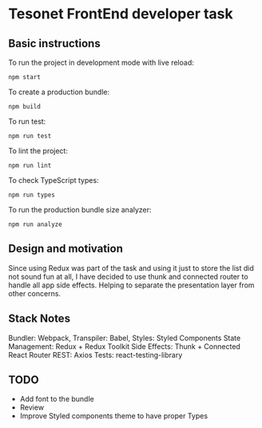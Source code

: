 # Tesonet FrontEnd developer task

## Basic instructions

To run the project in development mode with live reload:

`npm start`

To create a production bundle:

`npm build`

To run test:

`npm run test`

To lint the project:

`npm run lint`

To check TypeScript types:

`npm run types`

To run the production bundle size analyzer:

`npm run analyze`

## Design and motivation

Since using Redux was part of the task and using it just to store the list did
not sound fun at all, I have decided to use thunk and connected router to handle
all app side effects. Helping to separate the presentation layer from other concerns.


## Stack Notes

Bundler: Webpack,
Transpiler: Babel,
Styles: Styled Components
State Management: Redux + Redux Toolkit
Side Effects: Thunk + Connected React Router
REST: Axios
Tests: react-testing-library

## TODO
* Add font to the bundle
* Review
* Improve Styled components theme to have proper Types 
